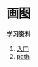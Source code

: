 # 画图

**学习资料**

1. [入门](https://blog.csdn.net/abcdef314159/article/details/52797274)
2. [path](https://blog.csdn.net/abcdef314159/article/details/52797274)

